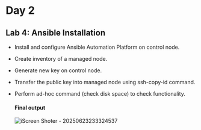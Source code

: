 # Day 2
## Lab 4: Ansible Installation
- Install and configure Ansible Automation Platform on control node.
- Create inventory of a managed node.
- Generate new key on control node.
- Transfer the public key into managed node using ssh-copy-id command.
- Perform ad-hoc command (check disk space) to check functionality.

  #### Final output
  
  ![iScreen Shoter - 20250623233324537](https://github.com/user-attachments/assets/2b6a1329-6c9f-4a9c-8b84-b0f2a8a95db1)
